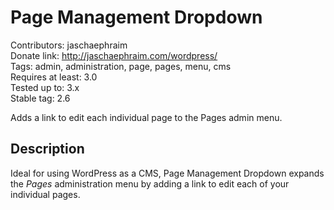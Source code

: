 # Page Management Dropdown #

Contributors: jaschaephraim  
Donate link: http://jaschaephraim.com/wordpress/  
Tags: admin, administration, page, pages, menu, cms  
Requires at least: 3.0  
Tested up to: 3.x  
Stable tag: 2.6  

Adds a link to edit each individual page to the Pages admin menu.

## Description ##

Ideal for using WordPress as a CMS, Page Management Dropdown expands the *Pages* administration menu by adding a link to edit each of your individual pages.
